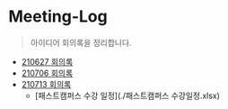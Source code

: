 # Meeting-Log
> 아이디어 회의록을 정리합니다.

* [210627 회의록](./210627_회의록.docx)
* [210706 회의록](./210706_회의록.docx)
* [210713 회의록](./210713_회의록.docx)
  * [패스트캠퍼스 수강 일정](./패스트캠퍼스 수강일정.xlsx)
